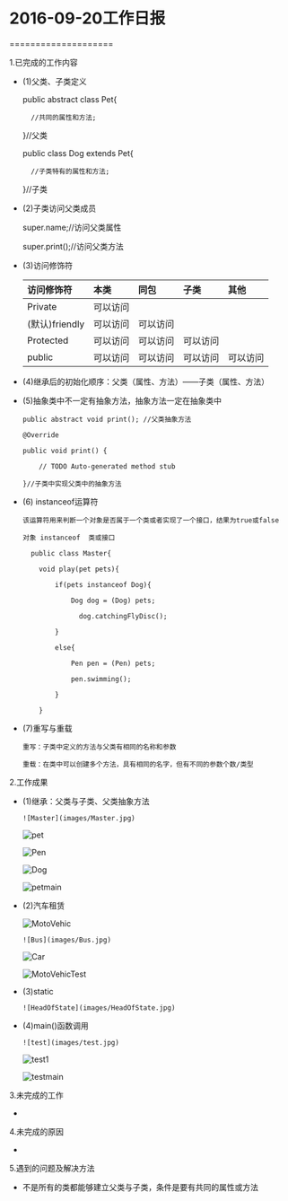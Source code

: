 # 2016-09-20工作日报
====================

1.已完成的工作内容

  * (1)父类、子类定义
  
      public abstract class Pet{

	      //共同的属性和方法;
	      
      }//父类
      
      public class Dog extends Pet{
      
	      //子类特有的属性和方法;
	      
      }//子类

  * (2)子类访问父类成员
  
      super.name;//访问父类属性

	super.print();//访问父类方法

  * (3)访问修饰符
  
      |访问修饰符	|本类     	|同包     	|子类     	|其他     |
      |:----------------|:--------------|:--------------|:--------------|:--------|
      |Private	       	|可以访问	|	         	         	        
      |(默认)friendly	|可以访问	|可以访问	|        	         
      |Protected	|可以访问	|可以访问 	|可以访问	|      
      |public		|可以访问	|可以访问	|可以访问	|可以访问 |

  * (4)继承后的初始化顺序：父类（属性、方法）——子类（属性、方法）
  
  * (5)抽象类中不一定有抽象方法，抽象方法一定在抽象类中
  
    	public abstract void print(); //父类抽象方法

    	@Override
    	
    	public void print() {
    	
    		// TODO Auto-generated method stub
    		
    	}//子类中实现父类中的抽象方法

  * (6) instanceof运算符
  
    	该运算符用来判断一个对象是否属于一个类或者实现了一个接口，结果为true或false

      	对象 instanceof  类或接口 
      
	      public class Master{
	      
	      	void play(pet pets){
	      	
	      		if(pets instanceof Dog){
	      		
	      			Dog dog = (Dog) pets;
	      			
	                  dog.catchingFlyDisc();
	                  
	      		}
	      		
	      		else{
	      		
	      			Pen pen = (Pen) pets;
	      			
	      			pen.swimming();
	      			
	      		}
	      		
	      	}

  * (7)重写与重载
  
    	重写：子类中定义的方法与父类有相同的名称和参数

    	重载：在类中可以创建多个方法，具有相同的名字，但有不同的参数个数/类型

2.工作成果

  * (1)继承：父类与子类、父类抽象方法 
  
     	![Master](images/Master.jpg)

	![pet](images/pet.jpg)
	
	![Pen](images/Pen.jpg)
	
	![Dog](images/Dog.jpg)
	
	![petmain](images/petmain.jpg)

  * (2)汽车租赁
  
  	![MotoVehic](images/MotoVehic.jpg)

    	![Bus](images/Bus.jpg)
    	
	![Car](images/Car.jpg)
	
	![MotoVehicTest](images/MotoVehicTest.jpg)

  * (3)static
  
    	![HeadOfState](images/HeadOfState.jpg)

  * (4)main()函数调用
  
    	![test](images/test.jpg)

	![test1](images/test1.jpg)
	
	![testmain](images/testmain.jpg)

3.未完成的工作

  *
  
4.未完成的原因

  *
  
5.遇到的问题及解决方法

  * 不是所有的类都能够建立父类与子类，条件是要有共同的属性或方法
